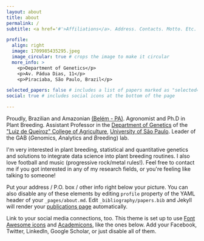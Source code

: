 ```yaml
---
layout: about
title: about
permalink: /
subtitle: <a href='#'>Affiliations</a>. Address. Contacts. Motto. Etc.

profile:
  align: right
  image: 1709985435295.jpeg
  image_circular: true # crops the image to make it circular
  more_info: >
    <p>Department of Genetics</p>
    <p>Av. Pádua Dias, 11</p>
    <p>Piraciaba, São Paulo, Brazil</p>

selected_papers: false # includes a list of papers marked as "selected={true}"
social: true # includes social icons at the bottom of the page

---
```


Proudly, Brazilian and Amazonian [(Belém - PA)](https://www.google.com/maps/place/Bel%C3%A9m,+PA/@-1.3413464,-48.611677,11z/data=!3m1!4b1!4m6!3m5!1s0x92a461af84756ce1:0x570d540215864c35!8m2!3d-1.4563432!4d-48.501299!16s%2Fg%2F1pxyyzx3r?entry=ttu&g_ep=EgoyMDI1MDQxNC4xIKXMDSoASAFQAw%3D%3D). Agronomist and Ph.D in Plant Breeding. Assistant Professor in the [Department of Genetics](http://www.genetica.esalq.usp.br/en/) of the ["Luiz de Queiroz" College of Agriculture](https://en.esalq.usp.br/), [University of São Paulo](https://www5.usp.br/). Leader of the GAB (*G*enomics, *A*nalytics and *B*reeding) lab.

I'm very interested in plant breeding, statistical and quantitative genetics and solutions to integrate data science into plant breeding routines. I also love football and music (progressive rock/metal rules!). 
Feel free to contact me if you got interested in any of my research fields, or you're feeling like talking to someone!

Put your address / P.O. box / other info right below your picture. You can also disable any of these elements by editing `profile` property of the YAML header of your `_pages/about.md`. Edit `_bibliography/papers.bib` and Jekyll will render your [publications page](/al-folio/publications/) automatically.

Link to your social media connections, too. This theme is set up to use [Font Awesome icons](https://fontawesome.com/) and [Academicons](https://jpswalsh.github.io/academicons/), like the ones below. Add your Facebook, Twitter, LinkedIn, Google Scholar, or just disable all of them.
